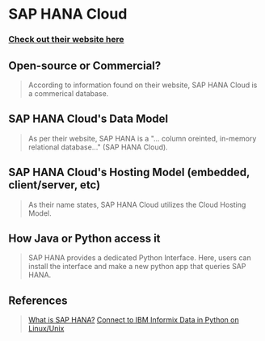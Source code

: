 # SAP HANA Cloud

### [Check out their website here](https://www.sap.com/products/technology-platform/hana.html)

## Open-source or Commercial?
> According to information found on their website, SAP HANA Cloud is a commerical database.

## SAP HANA Cloud's Data Model
> As per their website, SAP HANA  is a "... column oreinted, in-memory relational database..." (SAP HANA Cloud).

## SAP HANA Cloud's Hosting Model (embedded, client/server, etc)
> As their name states, SAP HANA Cloud utilizes the Cloud Hosting Model.

## How Java or Python access it
> SAP HANA provides a dedicated Python Interface. Here, users can install the interface and make a new python app that queries SAP HANA.

## References
> [What is SAP HANA?](https://www.sap.com/products/technology-platform/hana/what-is-sap-hana.html#:~:text=SAP%20HANA%20is%20a%20column,cloud%2C%20and%20in%20hybrid%20scenarios.)
> [Connect to IBM Informix Data in Python on Linux/Unix](https://www.cdata.com/kb/tech/ibminformix-odbc-python-linux.rst)